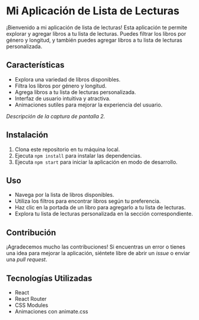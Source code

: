 # Mi Aplicación de Lista de Lecturas

¡Bienvenido a mi aplicación de lista de lecturas! Esta aplicación te permite explorar y agregar libros a tu lista de lecturas. Puedes filtrar los libros por género y longitud, y también puedes agregar libros a tu lista de lecturas personalizada.

## Características

- Explora una variedad de libros disponibles.
- Filtra los libros por género y longitud.
- Agrega libros a tu lista de lecturas personalizada.
- Interfaz de usuario intuitiva y atractiva.
- Animaciones sutiles para mejorar la experiencia del usuario.

_Descripción de la captura de pantalla 2._

## Instalación

1. Clona este repositorio en tu máquina local.
2. Ejecuta `npm install` para instalar las dependencias.
3. Ejecuta `npm start` para iniciar la aplicación en modo de desarrollo.

## Uso

- Navega por la lista de libros disponibles.
- Utiliza los filtros para encontrar libros según tu preferencia.
- Haz clic en la portada de un libro para agregarlo a tu lista de lecturas.
- Explora tu lista de lecturas personalizada en la sección correspondiente.

## Contribución

¡Agradecemos mucho las contribuciones! Si encuentras un error o tienes una idea para mejorar la aplicación, siéntete libre de abrir un _issue_ o enviar una _pull request_.

## Tecnologías Utilizadas

- React
- React Router
- CSS Modules
- Animaciones con animate.css
